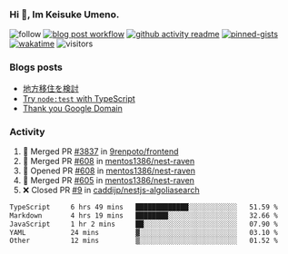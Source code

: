 ### Hi 👋, Im Keisuke Umeno.

<!--
**9renpoto/9renpoto** is a ✨ _special_ ✨ repository because its `README.md` (this file) appears on your GitHub profile.

Here are some ideas to get you started:

- 🔭 I’m currently working on ...
- 🌱 I’m currently learning ...
- 👯 I’m looking to collaborate on ...
- 🤔 I’m looking for help with ...
- 💬 Ask me about ...
- 📫 How to reach me: ...
- 😄 Pronouns: ...
- ⚡ Fun fact: ...
-->

![follow](https://img.shields.io/github/followers/9renpoto?label=Follow&style=social)
[![blog post workflow](https://github.com/9renpoto/9renpoto/actions/workflows/blog.yml/badge.svg)](https://github.com/9renpoto/9renpoto/actions/workflows/blog.yml)
[![github activity readme](https://github.com/9renpoto/9renpoto/actions/workflows/activity.yml/badge.svg)](https://github.com/9renpoto/9renpoto/actions/workflows/activity.yml)
[![pinned-gists](https://github.com/9renpoto/9renpoto/actions/workflows/pin-gist.yml/badge.svg)](https://github.com/9renpoto/9renpoto/actions/workflows/pin-gist.yml)
[![wakatime](https://github.com/9renpoto/9renpoto/actions/workflows/waka-readme-status.yml/badge.svg)](https://github.com/9renpoto/9renpoto/actions/workflows/waka-readme-status.yml)
![visitors](https://komarev.com/ghpvc/?username=9renpoto&label=Profile%20views&color=0e75b6&style=flat)

### Blogs posts

<!-- BLOG-POST-LIST:START -->
- [地方移住を検討](https://9renpoto.win/entry/2023/09/09/migration-plan)
- [Try `node:test` with TypeScript](https://9renpoto.win/entry/2023/07/23/node-test-runner)
- [Thank you Google Domain](https://9renpoto.win/entry/2023/07/08/new-domain)
<!-- BLOG-POST-LIST:END -->

### Activity

<!--START_SECTION:activity-->
1. 🎉 Merged PR [#3837](https://github.com/9renpoto/frontend/pull/3837) in [9renpoto/frontend](https://github.com/9renpoto/frontend)
2. 🎉 Merged PR [#608](https://github.com/mentos1386/nest-raven/pull/608) in [mentos1386/nest-raven](https://github.com/mentos1386/nest-raven)
3. 💪 Opened PR [#608](https://github.com/mentos1386/nest-raven/pull/608) in [mentos1386/nest-raven](https://github.com/mentos1386/nest-raven)
4. 🎉 Merged PR [#605](https://github.com/mentos1386/nest-raven/pull/605) in [mentos1386/nest-raven](https://github.com/mentos1386/nest-raven)
5. ❌ Closed PR [#9](https://github.com/caddijp/nestjs-algoliasearch/pull/9) in [caddijp/nestjs-algoliasearch](https://github.com/caddijp/nestjs-algoliasearch)
<!--END_SECTION:activity-->

<!--START_SECTION:waka-->

```txt
TypeScript     6 hrs 49 mins   █████████████░░░░░░░░░░░░   51.59 %
Markdown       4 hrs 19 mins   ████████░░░░░░░░░░░░░░░░░   32.66 %
JavaScript     1 hr 2 mins     ██░░░░░░░░░░░░░░░░░░░░░░░   07.90 %
YAML           24 mins         ▓░░░░░░░░░░░░░░░░░░░░░░░░   03.10 %
Other          12 mins         ▒░░░░░░░░░░░░░░░░░░░░░░░░   01.52 %
```

<!--END_SECTION:waka-->
